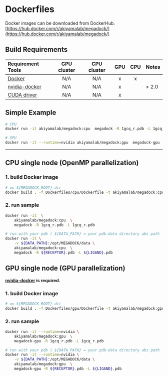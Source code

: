 # Dockerfiles

Docker images can be downloaded from DockerHub.  
[https://hub.docker.com/r/akiyamalab/megadock/](https://hub.docker.com/r/akiyamalab/megadock/)

## Build Requirements
| Requirement Tools                                         | GPU cluster | CPU cluster | GPU | CPU | Notes       |
|:----------------------------------------------------------|:-----------:|:-----------:|:---:|:---:|:------------|
| [Docker](https://docs.docker.com/engine/installation/)    | N/A         | N/A           | x   | x   |             |
| [nvidia-docker](https://github.com/NVIDIA/nvidia-docker)  | N/A         | N/A           | x   |     | > 2.0 |
| [CUDA driver](https://developer.nvidia.com/cuda-zone)    | N/A         | N/A            | x   |     |  |

## Simple Example
```sh
# CPU
docker run -it akiyamalab/megadock:cpu  megadock -R 1gcq_r.pdb -L 1gcq_r.pdb

# GPU
docker run -it --runtime=nvidia akiyamalab/megadock:gpu  megadock-gpu -R 1gcq_r.pdb -L 1gcq_r.pdb
```

----

## CPU single node (OpenMP parallelization)

### 1. build Docker image
```sh
# on ${MEGADOCK_ROOT} dir
docker build . -f Dockerfiles/cpu/Dockerfile -t akiyamalab/megadock:cpu
```

### 2. run sample
```sh
docker run -it  \
    akiyamalab/megadock:cpu  \
    megadock -R 1gcq_r.pdb -L 1gcq_r.pdb

# run with your pdb ( ${DATA_PATH} = your pdb-data directory abs path  )
docker run -it \
    -v ${DATA_PATH}:/opt/MEGADOCK/data \
    akiyamalab/megadock:cpu  \
    megadock -R ${RECEPTOR}.pdb -L ${LIGAND}.pdb
```

## GPU single node (GPU parallelization)

**[nvidia-docker](https://github.com/NVIDIA/nvidia-docker) is required.**

### 1. build Docker image
```sh
# on ${MEGADOCK_ROOT} dir
docker build . -f Dockerfiles/gpu/Dockerfile -t akiyamalab/megadock:gpu
```

### 2. run sample
```sh
docker run -it --runtime=nvidia \
    akiyamalab/megadock:gpu  \
    megadock-gpu -R 1gcq_r.pdb -L 1gcq_r.pdb

# run with your pdb ( ${DATA_PATH} = your pdb-data directory abs path  )
docker run -it --runtime=nvidia \
    -v ${DATA_PATH}:/opt/MEGADOCK/data \
    akiyamalab/megadock:gpu  \
    megadock-gpu -R ${RECEPTOR}.pdb -L ${LIGAND}.pdb
```
